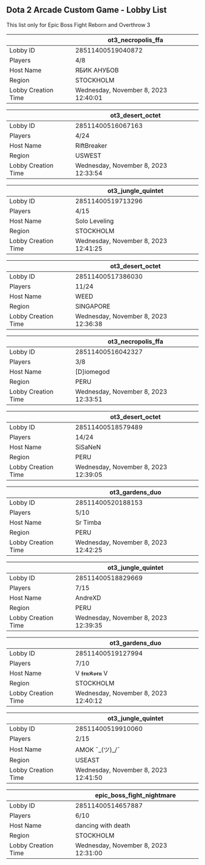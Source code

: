 ## Dota 2 Arcade Custom Game - Lobby List

This list only for Epic Boss Fight Reborn and Overthrow 3

|  | ot3_necropolis_ffa |
| ------ | ------ |
| Lobby ID | 28511400519040872 |
| Players | 4/8 |
| Host Name | ЯБИК АНУБОВ |
| Region | STOCKHOLM |
| Lobby Creation Time | Wednesday, November 8, 2023 12:40:01 |


|  | ot3_desert_octet |
| ------ | ------ |
| Lobby ID | 28511400516067163 |
| Players | 4/24 |
| Host Name | RiftBreaker |
| Region | USWEST |
| Lobby Creation Time | Wednesday, November 8, 2023 12:33:54 |


|  | ot3_jungle_quintet |
| ------ | ------ |
| Lobby ID | 28511400519713296 |
| Players | 4/15 |
| Host Name | Solo Leveling |
| Region | STOCKHOLM |
| Lobby Creation Time | Wednesday, November 8, 2023 12:41:25 |


|  | ot3_desert_octet |
| ------ | ------ |
| Lobby ID | 28511400517386030 |
| Players | 11/24 |
| Host Name | WEED |
| Region | SINGAPORE |
| Lobby Creation Time | Wednesday, November 8, 2023 12:36:38 |


|  | ot3_necropolis_ffa |
| ------ | ------ |
| Lobby ID | 28511400516042327 |
| Players | 3/8 |
| Host Name | [D]iomegod |
| Region | PERU |
| Lobby Creation Time | Wednesday, November 8, 2023 12:33:51 |


|  | ot3_desert_octet |
| ------ | ------ |
| Lobby ID | 28511400518579489 |
| Players | 14/24 |
| Host Name | SiSaNeN |
| Region | PERU |
| Lobby Creation Time | Wednesday, November 8, 2023 12:39:05 |


|  | ot3_gardens_duo |
| ------ | ------ |
| Lobby ID | 28511400520188153 |
| Players | 5/10 |
| Host Name | Sr Timba |
| Region | PERU |
| Lobby Creation Time | Wednesday, November 8, 2023 12:42:25 |


|  | ot3_jungle_quintet |
| ------ | ------ |
| Lobby ID | 28511400518829669 |
| Players | 7/15 |
| Host Name | AndreXD |
| Region | PERU |
| Lobby Creation Time | Wednesday, November 8, 2023 12:39:35 |


|  | ot3_gardens_duo |
| ------ | ------ |
| Lobby ID | 28511400519127994 |
| Players | 7/10 |
| Host Name | V 𝖋𝖊𝖓𝕶𝖛𝖊𝖓 V |
| Region | STOCKHOLM |
| Lobby Creation Time | Wednesday, November 8, 2023 12:40:12 |


|  | ot3_jungle_quintet |
| ------ | ------ |
| Lobby ID | 28511400519910060 |
| Players | 2/15 |
| Host Name | AMOK ¯\_(ツ)_/¯ |
| Region | USEAST |
| Lobby Creation Time | Wednesday, November 8, 2023 12:41:50 |


|  | epic_boss_fight_nightmare |
| ------ | ------ |
| Lobby ID | 28511400514657887 |
| Players | 6/10 |
| Host Name | dancing with death |
| Region | STOCKHOLM |
| Lobby Creation Time | Wednesday, November 8, 2023 12:31:00 |


